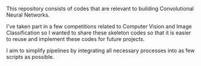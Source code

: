 This repository consists of codes that are relevant to building Convolutional Neural Networks.

I've taken part in a few competitions related to Computer Vision and Image Classification so I wanted to share these skeleton codes so that it is easier to reuse and implement these codes for future projects.

I aim to simplify pipelines by integrating all necessary processes into as few scripts as possible.
